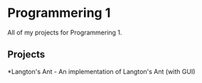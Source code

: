 Programmering 1
==========================
All of my projects for Programmering 1.

Projects
--------
*Langton's Ant - An implementation of Langton's Ant (with GUI)
